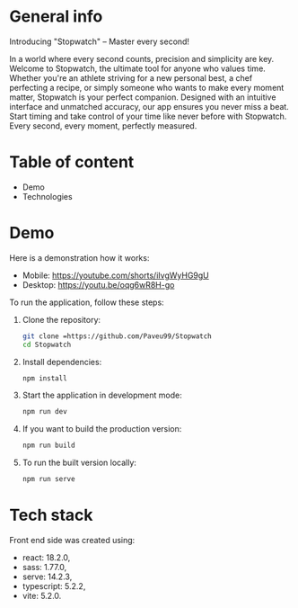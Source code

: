 # General info
Introducing "Stopwatch" – Master every second!

In a world where every second counts, precision and simplicity are key. Welcome to Stopwatch, the ultimate tool for anyone who values time. Whether you're an athlete striving for a new personal best, a chef perfecting a recipe, or simply someone who wants to make every moment matter, Stopwatch is your perfect companion. Designed with an intuitive interface and unmatched accuracy, our app ensures you never miss a beat. Start timing and take control of your time like never before with Stopwatch. Every second, every moment, perfectly measured.

# Table of content
- Demo
- Technologies

# Demo
Here is a demonstration how it works:
- Mobile: https://youtube.com/shorts/iIvgWyHG9gU
- Desktop: https://youtu.be/oqg6wR8H-go

To run the application, follow these steps:

1. Clone the repository:
    ```bash
    git clone =https://github.com/Paveu99/Stopwatch
    cd Stopwatch
    ```

2. Install dependencies:
    ```bash
    npm install
    ```

3. Start the application in development mode:
    ```bash
    npm run dev
    ```

4. If you want to build the production version:
    ```bash
    npm run build
    ```

5. To run the built version locally:
    ```bash
    npm run serve
    ```

# Tech stack
Front end side was created using:
- react: 18.2.0,
- sass: 1.77.0,
- serve: 14.2.3,
- typescript: 5.2.2,
- vite: 5.2.0.
